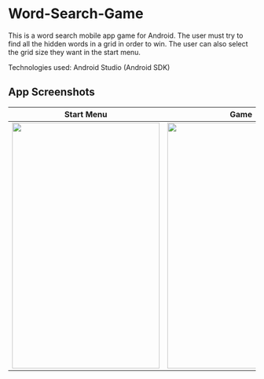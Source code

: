 # Word-Search-Game
This is a word search mobile app game for Android. The user must try to find all the hidden words in a grid in order to win. The user can also select the grid
size they want in the start menu.

Technologies used: Android Studio (Android SDK) 

## App Screenshots

| Start Menu | Game |
| :---: |:---:|
| <img src="https://user-images.githubusercontent.com/34779092/104079036-0651f480-51ef-11eb-96f3-691ef6c37562.png" width="300" height="500"> | <img src="https://user-images.githubusercontent.com/34779092/104629077-ff036e80-5666-11eb-9b72-f3db6895e3de.jpg" width="300" height="500"> |

